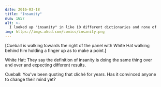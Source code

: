 ```yaml
---
date: 2016-03-18
title: "Insanity"
num: 1657
alt: >-
  I looked up "insanity" in like 10 different dictionaries and none of them said anything like that. Neither did the DSM-4. But I'll keep looking. Maybe it's in the DSM-5!
img: https://imgs.xkcd.com/comics/insanity.png
---
```

[Cueball is walking towards the right of the panel with White Hat walking behind him holding a finger up as to make a point.]

White Hat: They say the definition of insanity is doing the same thing over and over and expecting different results.

Cueball: You've been quoting that cliché for years. Has it convinced anyone to change their mind yet?